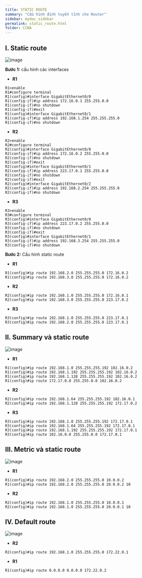 ```yaml
---
title: STATIC ROUTE
summary: "Cấu hình định tuyến tĩnh cho Router"
sidebar: mydoc_sidebar
permalink: static_route.html
folder: CCNA
---
```


## I. Static route

![image](https://user-images.githubusercontent.com/56266496/170835633-cd538524-e5af-4519-82bc-f0596de33a86.png)

**Bước 1:** cấu hình các interfaces

* **R1**

```
R1>enable
R1#configure terminal
R1(config)#interface GigabitEthernet0/0
R1(config-if)#ip address 172.16.0.1 255.255.0.0
R1(config-if)#no shutdown
R1(config-if)#exit
R1(config)#interface GigabitEthernet0/1
R1(config-if)#ip address 192.168.1.254 255.255.255.0
R1(config-if)#no shutdown
```

* **R2**

```
R2>enable
R2#configure terminal
R2(config)#interface GigabitEthernet0/0
R2(config-if)#ip address 172.16.0.2 255.255.0.0
R2(config-if)#no shutdown
R2(config-if)#exit
R2(config)#interface GigabitEthernet0/1
R2(config-if)#ip address 223.17.0.1 255.255.0.0
R2(config-if)#no shutdown
R2(config-if)#exit
R2(config)#interface GigabitEthernet0/2
R2(config-if)#ip address 192.168.2.254 255.255.255.0
R2(config-if)#no shutdown
```

* **R3**

```
R3>enable
R3#configure terminal
R3(config)#interface GigabitEthernet0/0
R3(config-if)#ip address 223.17.0.2 255.255.0.0
R3(config-if)#no shutdown
R3(config-if)#exit
R3(config)#interface GigabitEthernet0/1
R3(config-if)#ip address 192.168.3.254 255.255.255.0
R3(config-if)#no shutdown
```

**Bước 2:** Cấu hình static route

* **R1**

```
R1(config)#ip route 192.168.2.0 255.255.255.0 172.16.0.2
R1(config)#ip route 192.168.3.0 255.255.255.0 172.16.0.2
```

* **R2**

```
R2(config)#ip route 192.168.1.0 255.255.255.0 172.16.0.1
R2(config)#ip route 192.168.3.0 255.255.255.0 223.17.0.2
```

* **R3**

```
R3(config)#ip route 192.168.1.0 255.255.255.0 223.17.0.1
R3(config)#ip route 192.168.2.0 255.255.255.0 223.17.0.1
```


## II. Summary và static route

![image](https://user-images.githubusercontent.com/56266496/170828131-cf14ba08-a8a9-42eb-877d-ad2f50b35b13.png)

* **R1**

```
R1(config)#ip route 192.168.1.0 255.255.255.192 102.16.0.2
R1(config)#ip route 192.168.1.192 255.255.255.192 102.16.0.2
R1(config)#ip route 192.168.1.128 255.255.255.192 102.16.0.2
R1(config)#ip route 172.17.0.0 255.255.0.0 102.16.0.2
```

* **R2**

```
R2(config)#ip route 192.168.1.64 255.255.255.192 102.16.0.1
R2(config)#ip route 192.168.1.128 255.255.255.192 172.17.0.2
```

* **R3**

```
R3(config)#ip route 192.168.1.0 255.255.255.192 172.17.0.1
R3(config)#ip route 192.168.1.64 255.255.255.192 172.17.0.1
R3(config)#ip route 192.168.1.192 255.255.255.192 172.17.0.1
R3(config)#ip route 102.16.0.0 255.255.0.0 172.17.0.1
```

## III. Metric và static route

![image](https://user-images.githubusercontent.com/56266496/171597082-2f97d967-4c20-4fd0-a119-01702d2a8cf9.png)

* **R1**

```
R1(config)#ip route 192.168.2.0 255.255.255.0 10.0.0.2
R1(config)#ip route 192.168.2.0 255.255.255.0 20.0.0.2 10
```

* **R2**

```
R2(config)#ip route 192.168.1.0 255.255.255.0 10.0.0.1
R2(config)#ip route 192.168.1.0 255.255.255.0 20.0.0.1 10
```

## IV. Default route

![image](https://user-images.githubusercontent.com/56266496/171996498-7eda5941-4908-4a5c-a7c6-0b796ff1883f.png)

* **R2**

```
R2(config)#ip route 192.168.1.0 255.255.255.0 172.22.0.1
```

* **R1**

```
R1(config)#ip route 0.0.0.0 0.0.0.0 172.22.0.2
```
